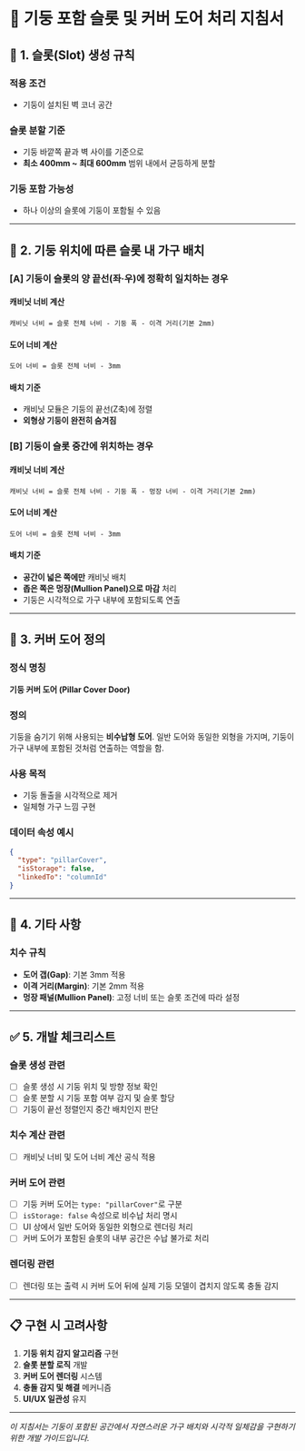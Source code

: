 # 📐 기둥 포함 슬롯 및 커버 도어 처리 지침서

## 🔩 1. 슬롯(Slot) 생성 규칙

### 적용 조건
- 기둥이 설치된 벽 코너 공간

### 슬롯 분할 기준
- 기둥 바깥쪽 끝과 벽 사이를 기준으로
- **최소 400mm ~ 최대 600mm** 범위 내에서 균등하게 분할

### 기둥 포함 가능성
- 하나 이상의 슬롯에 기둥이 포함될 수 있음

---

## 🧱 2. 기둥 위치에 따른 슬롯 내 가구 배치

### [A] 기둥이 슬롯의 양 끝선(좌·우)에 정확히 일치하는 경우

#### 캐비닛 너비 계산
```
캐비닛 너비 = 슬롯 전체 너비 - 기둥 폭 - 이격 거리(기본 2mm)
```

#### 도어 너비 계산
```
도어 너비 = 슬롯 전체 너비 - 3mm
```

#### 배치 기준
- 캐비닛 모듈은 기둥의 끝선(Z축)에 정렬
- **외형상 기둥이 완전히 숨겨짐**

### [B] 기둥이 슬롯 중간에 위치하는 경우

#### 캐비닛 너비 계산
```
캐비닛 너비 = 슬롯 전체 너비 - 기둥 폭 - 멍장 너비 - 이격 거리(기본 2mm)
```

#### 도어 너비 계산
```
도어 너비 = 슬롯 전체 너비 - 3mm
```

#### 배치 기준
- **공간이 넓은 쪽에만** 캐비닛 배치
- **좁은 쪽은 멍장(Mullion Panel)으로 마감** 처리
- 기둥은 시각적으로 가구 내부에 포함되도록 연출

---

## 🚪 3. 커버 도어 정의

### 정식 명칭
**기둥 커버 도어 (Pillar Cover Door)**

### 정의
기둥을 숨기기 위해 사용되는 **비수납형 도어**. 일반 도어와 동일한 외형을 가지며, 기둥이 가구 내부에 포함된 것처럼 연출하는 역할을 함.

### 사용 목적
- 기둥 돌출을 시각적으로 제거
- 일체형 가구 느낌 구현

### 데이터 속성 예시
```json
{
  "type": "pillarCover",
  "isStorage": false,
  "linkedTo": "columnId"
}
```

---

## 🧾 4. 기타 사항

### 치수 규칙
- **도어 갭(Gap)**: 기본 3mm 적용
- **이격 거리(Margin)**: 기본 2mm 적용
- **멍장 패널(Mullion Panel)**: 고정 너비 또는 슬롯 조건에 따라 설정

---

## ✅ 5. 개발 체크리스트

### 슬롯 생성 관련
- [ ] 슬롯 생성 시 기둥 위치 및 방향 정보 확인
- [ ] 슬롯 분할 시 기둥 포함 여부 감지 및 슬롯 할당
- [ ] 기둥이 끝선 정렬인지 중간 배치인지 판단

### 치수 계산 관련
- [ ] 캐비닛 너비 및 도어 너비 계산 공식 적용

### 커버 도어 관련
- [ ] 기둥 커버 도어는 `type: "pillarCover"`로 구분
- [ ] `isStorage: false` 속성으로 비수납 처리 명시
- [ ] UI 상에서 일반 도어와 동일한 외형으로 렌더링 처리
- [ ] 커버 도어가 포함된 슬롯의 내부 공간은 수납 불가로 처리

### 렌더링 관련
- [ ] 렌더링 또는 출력 시 커버 도어 뒤에 실제 기둥 모델이 겹치지 않도록 충돌 감지

---

## 📋 구현 시 고려사항

1. **기둥 위치 감지 알고리즘** 구현
2. **슬롯 분할 로직** 개발
3. **커버 도어 렌더링** 시스템
4. **충돌 감지 및 해결** 메커니즘
5. **UI/UX 일관성** 유지

---

*이 지침서는 기둥이 포함된 공간에서 자연스러운 가구 배치와 시각적 일체감을 구현하기 위한 개발 가이드입니다.*